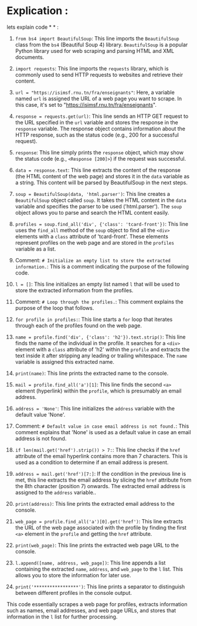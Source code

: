 # Explication    : 
lets explain   code  *    *     :   
  
1. `from bs4 import BeautifulSoup`: This line imports the `BeautifulSoup` class from the `bs4` (Beautiful Soup 4) library. `BeautifulSoup` is a popular Python library used for web scraping and parsing HTML and XML documents.

2. `import requests`: This line imports the `requests` library, which is commonly used to send HTTP requests to websites and retrieve their content.

3. `url = "https://isimsf.rnu.tn/fra/enseignants"`: Here, a variable named `url` is assigned the URL of a web page you want to scrape. In this case, it's set to "https://isimsf.rnu.tn/fra/enseignants".

4. `response = requests.get(url)`: This line sends an HTTP GET request to the URL specified in the `url` variable and stores the response in the `response` variable. The response object contains information about the HTTP response, such as the status code (e.g., 200 for a successful request).

5. `response`: This line simply prints the `response` object, which may show the status code (e.g., `<Response [200]>`) if the request was successful.

6. `data = response.text`: This line extracts the content of the response (the HTML content of the web page) and stores it in the `data` variable as a string. This content will be parsed by BeautifulSoup in the next steps.

7. `soup = BeautifulSoup(data, 'html.parser')`: This line creates a `BeautifulSoup` object called `soup`. It takes the HTML content in the `data` variable and specifies the parser to be used ('html.parser'). The `soup` object allows you to parse and search the HTML content easily.

8. `profiles = soup.find_all('div', {'class': 'tcard-front'})`: This line uses the `find_all` method of the `soup` object to find all the `<div>` elements with a `class` attribute of 'tcard-front'. These elements represent profiles on the web page and are stored in the `profiles` variable as a list.

9. Comment: `# Initialize an empty list to store the extracted information.`: This is a comment indicating the purpose of the following code.

10. `l = []`: This line initializes an empty list named `l` that will be used to store the extracted information from the profiles.

11. Comment: `# Loop through the profiles.`: This comment explains the purpose of the loop that follows.

12. `for profile in profiles:`: This line starts a `for` loop that iterates through each of the profiles found on the web page.

13. `name = profile.find('div', {'class': 'h2'}).text.strip()`: This line finds the name of the individual in the profile. It searches for a `<div>` element with a `class` attribute of 'h2' within the `profile` and extracts the text inside it after stripping any leading or trailing whitespace. The `name` variable is assigned this extracted name.

14. `print(name)`: This line prints the extracted name to the console.

15. `mail = profile.find_all('a')[1]`: This line finds the second `<a>` element (hyperlink) within the `profile`, which is presumably an email address.

16. `address = 'None'`: This line initializes the `address` variable with the default value 'None'.

17. Comment: `# Default value in case email address is not found.`: This comment explains that 'None' is used as a default value in case an email address is not found.

18. `if len(mail.get('href').strip()) > 7:`: This line checks if the `href` attribute of the email hyperlink contains more than 7 characters. This is used as a condition to determine if an email address is present.

19. `address = mail.get('href')[7:]`: If the condition in the previous line is met, this line extracts the email address by slicing the `href` attribute from the 8th character (position 7) onwards. The extracted email address is assigned to the `address` variable..

20. `print(address)`: This line prints the extracted email address to the console.

21. `web_page = profile.find_all('a')[0].get('href')`: This line extracts the URL of the web page associated with the profile by finding the first `<a>` element in the `profile` and getting the `href` attribute.

22. `print(web_page)`: This line prints the extracted web page URL to the console.

23. `l.append([name, address, web_page])`: This line appends a list containing the extracted `name`, `address`, and `web_page` to the `l` list. This allows you to store the information for later use.

24. `print('*****************')`: This line prints a separator to distinguish between different profiles in the console output.

 This code essentially scrapes a web page for profiles, extracts information such as names, email addresses, and web page URLs, and stores that information in 
 the `l` list for further processing.
